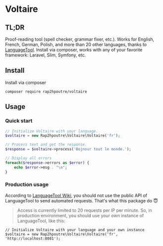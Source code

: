 # Voltaire
## TL;DR
Proof-reading tool (spell checker, grammar fixer, etc.). Works for English, French, German, Polish, and more than 20 other languages, thanks to [LanguageTool](https://www.languagetool.org/). Install via composer, works with any of your favorite framework: Laravel, Slim, Symfony, etc.

## Install
Install via composer
```
composer require rap2hpoutre/voltaire
```

## Usage

### Quick start

``` php
// Initialize Voltaire with your language.
$voltaire = new Rap2hpoutre\Voltaire\Voltaire('fr');

// Process text and get the response.
$response = $voltaire->process('Bojnour tout le monde.');

// Display all errors
foreach($response->errors as $error) {
    echo $error->msg . "\n";
}
```

### Production usage
According to [LanguageTool Wiki](http://wiki.languagetool.org/public-http-api), you should not use the public API
of LanguageTool to send automated requests. That's what this package do :innocent:
> Access is currently limited to 20 requests per IP per minute.
So, in production environment, you should use your own instance of LanguageTool, like this:
 ```
 // Initialize Voltaire with your language and your own instance
 $voltaire = new Rap2hpoutre\Voltaire\Voltaire('fr', 'http://localhost:8081');
 ```